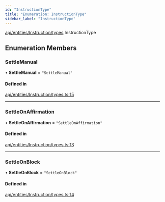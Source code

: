 ```yaml
---
id: "InstructionType"
title: "Enumeration: InstructionType"
sidebar_label: "InstructionType"
---
```


[api/entities/Instruction/types](../../../../../../modules/API/Entities/Instruction/Types/Types.md).InstructionType

## Enumeration Members

### SettleManual

• **SettleManual** = ``"SettleManual"``

#### Defined in

[api/entities/Instruction/types.ts:15](https://github.com/PolymeshAssociation/polymesh-sdk/blob/acc2284c/src/api/entities/Instruction/types.ts#L15)

___

### SettleOnAffirmation

• **SettleOnAffirmation** = ``"SettleOnAffirmation"``

#### Defined in

[api/entities/Instruction/types.ts:13](https://github.com/PolymeshAssociation/polymesh-sdk/blob/acc2284c/src/api/entities/Instruction/types.ts#L13)

___

### SettleOnBlock

• **SettleOnBlock** = ``"SettleOnBlock"``

#### Defined in

[api/entities/Instruction/types.ts:14](https://github.com/PolymeshAssociation/polymesh-sdk/blob/acc2284c/src/api/entities/Instruction/types.ts#L14)
